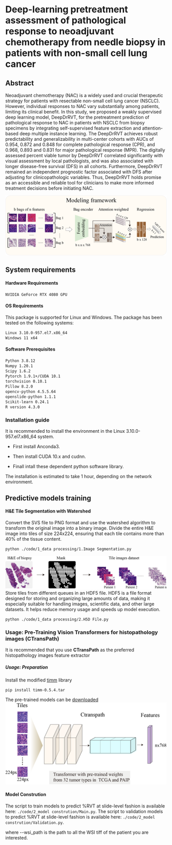 # Deep-learning pretreatment assessment of pathological response to neoadjuvant chemotherapy from needle biopsy in patients with non-small cell lung cancer
## Abstract
Neoadjuvant chemotherapy (NAC) is a widely used and crucial therapeutic strategy for patients with resectable non-small cell lung cancer (NSCLC). However, individual responses to NAC vary substantially among patients, limiting its clinical benefit. In this study, we proposed a weakly supervised deep learning model, DeepDrRVT, for the pretreatment prediction of pathological response to NAC in patients with NSCLC from biopsy specimens by integrating self-supervised feature extraction and attention-based deep multiple instance learning. The DeepDrRVT achieves robust predictability and generalizability in multi-center cohorts with AUCs of 0.954, 0.872 and 0.848 for complete pathological response (CPR), and 0.968, 0.893 and 0.831 for major pathological response (MPR). The digitally assessed percent viable tumor by DeepDrRVT correlated significantly with visual assessment by local pathologists, and was also associated with longer disease-free survival (DFS) in all cohorts. Furthermore, DeepDrRVT remained an independent prognostic factor associated with DFS after adjusting for clinicopathologic variables. Thus, DeepDrRVT holds promise as an accessible and reliable tool for clinicians to make more informed treatment decisions before initiating NAC.

!["DeepDrRVT"](./assets/github.png)

## System requirements

#### Hardware Requirements

```
NVIDIA GeForce RTX 4080 GPU
```

#### OS Requirements

This package is supported for Linux and Windows. The package has been tested on the following systems:

```
Linux 3.10.0-957.el7.x86_64
Windows 11 x64
```
#### Software Prerequisites

```
Python 3.8.12
Numpy 1.20.1
Scipy 1.6.2
Pytorch 1.9.1+/CUDA 10.1
torchvision 0.10.1
Pillow 8.2.0
opencv-python 4.5.5.64
openslide-python 1.1.1
Scikit-learn 0.24.1
R version 4.3.0
```

### Installation guide

It is recommended to install the environment in the Linux 3.10.0-957.el7.x86_64 system.

* First install Anconda3.

* Then install CUDA 10.x and cudnn.

* Finall intall these dependent python software library.

The installation is estimated to take 1 hour, depending on the network environment.




## Predictive models training

#### H&E Tile Segmentation with Watershed

Convert the SVS file to PNG format and use the watershed algorithm to transform the original image into a binary image. Divide the entire H&E image into tiles of size 224x224, ensuring that each tile contains more than 40% of the tissue content.
```
python ./code/1_data processing/1.Image Segmentation.py 
```
!["Segmentation"](./assets/Segmentation.png)
Store tiles from different queues in an HDF5 file. HDF5 is a file format designed for storing and organizing large amounts of data, making it especially suitable for handling images, scientific data, and other large datasets. It helps reduce memory usage and speeds up model execution.
```
python ./code/1_data processing/2.H5D File.py 
```

### Usage: Pre-Training Vision Transformers for histopathology images (CTransPath)
It is recommended that you use **CTransPath** as the preferred histopathology images feature extractor
##### Usage: Preparation
Install the modified [timm](https://drive.google.com/file/d/1JV7aj9rKqGedXY1TdDfi3dP07022hcgZ/view?usp=sharing) library
```
pip install timm-0.5.4.tar
```
The pre-trained models can be [downloaded](https://drive.google.com/file/d/1DoDx_70_TLj98gTf6YTXnu4tFhsFocDX/view?usp=sharing)
!["CTransPath"](./assets/Features.png)

#### Model Constrution
The script to train models to predict %RVT at slide-level fashion is available here: `./code/2_model constrution/Main.py`.
The script to validation models to predict %RVT at slide-level fashion is available here: `./code/2_model constrution/Validation.py`.

where --wsi_path is the path to all the WSI tiff of the patient you are interested.






